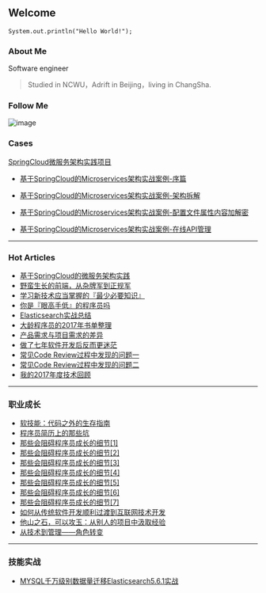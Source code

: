 ## Welcome

```
System.out.println("Hello World!");
```
### About Me 

Software engineer

> Studied in NCWU，Adrift in Beijing，living in ChangSha.


### Follow Me

![image](https://github.com/backkoms/backkoms.github.io/blob/master/qrcode_for_gh_28fb95c9c24c_258.jpg?raw=true)
### Cases
[SpringCloud微服务架构实践项目](https://github.com/backkoms/simplemall)
- [基于SpringCloud的Microservices架构实战案例-序篇](https://mp.weixin.qq.com/s?__biz=MzIwMjE3MDIwMA==&mid=2247484193&idx=1&sn=287499f10171b28bad78a3c0004a16f7&chksm=96e38916a19400001d669802664e152e77ca32f6b3cbb81d3379ccd105b6ee9ee54e9e538a2a&scene=21#wechat_redirect)
- [基于SpringCloud的Microservices架构实战案例-架构拆解](https://mp.weixin.qq.com/s/3D02d8fLNlQIeptMcQQ72g)

- [基于SpringCloud的Microservices架构实战案例-配置文件属性内容加解密](https://mp.weixin.qq.com/s/sQZ-dGBtvb9Nz-TMOr73vg)

- [基于SpringCloud的Microservices架构实战案例-在线API管理](https://mp.weixin.qq.com/s/bV1N8JyafH2jNSHI6-Tbuw)
---

### Hot Articles
- [基于SpringCloud的微服务架构实践](https://mp.weixin.qq.com/s?__biz=MzIwMjE3MDIwMA==&mid=2247484193&idx=1&sn=287499f10171b28bad78a3c0004a16f7&chksm=96e38916a19400001d669802664e152e77ca32f6b3cbb81d3379ccd105b6ee9ee54e9e538a2a&mpshare=1&scene=1&srcid=0107wZJB6MWCUytWvKM9xQLg&key=34c03f6966d0ec717138c7cb2045c379f84a6c3ca67abae225429d369aec1f1564cb3d19ae7f19a0901b421edf306fc244f6f6056ca2d17b893b532aa138ee4a4ffe2938770531b461e7fe375af9cf96&ascene=0&uin=MTUxNjExMDE2MA%3D%3D&devicetype=iMac+MacBookAir6%2C2+OSX+OSX+10.12.1+build(16B2659)&version=11000006&lang=zh_CN&pass_ticket=0kt3WVyTmhoBfoFb69%2FIwlGheV%2Fngy29YMfgyAOPNUvdus2EzEXc7yfzWh%2BLCcyn)
- [野蛮生长的前端，从杂牌军到正规军](https://mp.weixin.qq.com/s?__biz=MzIwMjE3MDIwMA==&mid=2247484355&idx=1&sn=10f800a64b1c9457d71048938ed38660&chksm=96e389f4a19400e2267bf81fdf8b77858eb2e5465de92bc200079eff6c1b4808fdadb276dfd5&mpshare=1&scene=1&srcid=0107MIyOFZmGg9oMohVsxZDX&key=b3a4ff3742cb6ec0355af9098ef73a5358e01a06e2d2ebefaa4b9926d35210673d8e40b35f399c654517d385208f46c7c2070a7bb6175b4d620a691116031df21984b611f8291599f5043ffdb7a7ee80&ascene=0&uin=MTUxNjExMDE2MA%3D%3D&devicetype=iMac+MacBookAir6%2C2+OSX+OSX+10.12.1+build(16B2659)&version=11000006&lang=zh_CN&pass_ticket=0kt3WVyTmhoBfoFb69%2FIwlGheV%2Fngy29YMfgyAOPNUvdus2EzEXc7yfzWh%2BLCcyn)
- [学习新技术应当掌握的『最少必要知识』](https://mp.weixin.qq.com/s?__biz=MzIwMjE3MDIwMA==&mid=2247484400&idx=1&sn=ac6ed642f377c83a03dfb8a1f60c7c82&chksm=96e389c7a19400d19832a76ad035686b47c688452679267c11083ff9c4273e1ba57a95e4a257&mpshare=1&scene=1&srcid=0107PnpwbcmvfzJDedhLMn5d&key=428377c831859f7c0233714cff80598dc5ad3f51d21c8bae251163a961f0594f13e47535801e0f7b81f6bd59d42db02a4630a5ffb59a1f0cee141619ce52c30fd7b085bf7f72ff6073f81669adf8f860&ascene=0&uin=MTUxNjExMDE2MA%3D%3D&devicetype=iMac+MacBookAir6%2C2+OSX+OSX+10.12.1+build(16B2659)&version=11000006&lang=zh_CN&pass_ticket=0kt3WVyTmhoBfoFb69%2FIwlGheV%2Fngy29YMfgyAOPNUvdus2EzEXc7yfzWh%2BLCcyn)
- [你是『眼高手低』的程序员吗](https://mp.weixin.qq.com/s?__biz=MzIwMjE3MDIwMA==&mid=2247484417&idx=1&sn=d3ab21acf4045faf6c09b7410c6dbe63&chksm=96e38e36a1940720d4706a62c46c8ca76fbb9c27d1ef917f6ff6cdc6e1ca94b614468f63c420&mpshare=1&scene=1&srcid=0107sIkdPDH4tEpQ7k3pD8Sm&key=b3a4ff3742cb6ec02975dea3de9538f7b0793fa5813bde1709aa3202aec65d708893b1799b83f517ab59e0fdb2c75cd80c2cbf0c4583aa159d712329cba3e08f2d5df7acba562d2d980b4df466805fae&ascene=0&uin=MTUxNjExMDE2MA%3D%3D&devicetype=iMac+MacBookAir6%2C2+OSX+OSX+10.12.1+build(16B2659)&version=11000006&lang=zh_CN&pass_ticket=0kt3WVyTmhoBfoFb69%2FIwlGheV%2Fngy29YMfgyAOPNUvdus2EzEXc7yfzWh%2BLCcyn)
- [Elasticsearch实战总结](https://mp.weixin.qq.com/s?__biz=MzIwMjE3MDIwMA==&mid=2247484423&idx=1&sn=3b878fda54fd520e99bb09bdeb6f08a3&chksm=96e38e30a19407261dd2c49b9e1ea73342d6aadef71035de05a7ff2a35bb151b3211bb11f2ce&mpshare=1&scene=1&srcid=01078HQUnXZzuWOFExCVtW95&key=34c03f6966d0ec71d6da2f6979976ae2f505d478eeba659442c8025fd7826479876856f104756d4123c79a5f0d77d20b8f8405fe3d1d2a76fe1ee5e377cf35097b5e30e3c501c0bbde0bc4262642eeab&ascene=0&uin=MTUxNjExMDE2MA%3D%3D&devicetype=iMac+MacBookAir6%2C2+OSX+OSX+10.12.1+build(16B2659)&version=11000006&lang=zh_CN&pass_ticket=0kt3WVyTmhoBfoFb69%2FIwlGheV%2Fngy29YMfgyAOPNUvdus2EzEXc7yfzWh%2BLCcyn)
- [大龄程序员的2017年书单整理](https://mp.weixin.qq.com/s?__biz=MzIwMjE3MDIwMA==&mid=2247484420&idx=1&sn=631187ae0191e7e58f41e6f5ab02025c&chksm=96e38e33a194072509c80fe9e9821d5dc6d3f698a9cf712b86e5014321c567be595704e75223&mpshare=1&scene=1&srcid=01072pC5y8aD2EevJlr5GRMa&key=428377c831859f7c95abb3dfb9a3511cc9caa16abb9bbdab1e63af88a5af8c85fe58a11cb210067817e1bef7d89607db112d4e63ddf62d91d41b1e8b317d9e8352f0d273a3d9e33ceb8d198bdef2d4e0&ascene=0&uin=MTUxNjExMDE2MA%3D%3D&devicetype=iMac+MacBookAir6%2C2+OSX+OSX+10.12.1+build(16B2659)&version=11000006&lang=zh_CN&pass_ticket=0kt3WVyTmhoBfoFb69%2FIwlGheV%2Fngy29YMfgyAOPNUvdus2EzEXc7yfzWh%2BLCcyn)
- [产品需求与项目需求的差异](https://mp.weixin.qq.com/s?__biz=MzIwMjE3MDIwMA==&mid=2247484453&idx=1&sn=266847bf1521e9052a3d9f4afe66c90d&chksm=96e38e12a1940704b6f7be6a14821c641441f99493f6dc36fe919c34026e42d84196966b9609#rd)
- [做了七年软件开发后反而更迷茫](https://mp.weixin.qq.com/s/z_dq_vpOpL3CaE3M6etCJA)
- [常见Code Review过程中发现的问题一](https://mp.weixin.qq.com/s/YZroEwfQbIdno2eVZgzf5A)
- [常见Code Review过程中发现的问题二](https://mp.weixin.qq.com/s/G9W4ayi8JpnJS6YeCnq3fw)
- [我的2017年度技术回顾](https://mp.weixin.qq.com/s/2ej9tnGo-2RvGDJ6lk4scA)

---

### 职业成长
- [软技能：代码之外的生存指南](https://mp.weixin.qq.com/s?__biz=MzIwMjE3MDIwMA==&mid=2247484599&idx=1&sn=75bbdaa5baabf0b0fc9d5e0eb72d75b6&chksm=96e38e80a1940796412241cf99ade66c5cc37f4ce5189045f7377113d0968bd8893b8cf1890f&scene=21#wechat_redirect)
- [程序员简历上的那些坑](https://mp.weixin.qq.com/s?__biz=MzIwMjE3MDIwMA==&mid=2247484489&idx=1&sn=941e5c66f2b53cd2e01074f5cf6086ab&chksm=96e38e7ea1940768addca9a97439c0ffed7613203ff130b294608819e49469e1a8485c21df5f#rd)
- [那些会阻碍程序员成长的细节[1]](https://mp.weixin.qq.com/s/URvpwQE2sK_UDrfHtvWC8A)
- [那些会阻碍程序员成长的细节[2]](https://mp.weixin.qq.com/s/1NPaMmEVYYBaKrbbAih0RQ)
- [那些会阻碍程序员成长的细节[3]](https://mp.weixin.qq.com/s/4jj26NPCIVfMsAY_M7WH_A)
- [那些会阻碍程序员成长的细节[4]](https://mp.weixin.qq.com/s?__biz=MzIwMjE3MDIwMA==&mid=2247484580&idx=1&sn=f5d109d80860c026593a94f35370aee4&chksm=96e38e93a1940785a52f88e025bc4723e5705d90e3dcf6b4f30a5f4034a88272cfb292bd6977#rd)
- [那些会阻碍程序员成长的细节[5]](https://mp.weixin.qq.com/s?__biz=MzIwMjE3MDIwMA==&mid=2247484589&idx=1&sn=3c804c8547bb653b0afc6193a85a15d5&chksm=96e38e9aa194078c024caa53b4772590bde4082dc8efee930bb6341598da75eaff27bfa1ff48&scene=21#wechat_redirect)
- [那些会阻碍程序员成长的细节[6]](https://mp.weixin.qq.com/s?__biz=MzIwMjE3MDIwMA==&mid=2247484592&idx=1&sn=39f4c67266f66b6a89ac469d115deebf&chksm=96e38e87a194079146efc864b2666d33f491844f04d06955765037e1fdb7c3df93a671e8384a&scene=21#wechat_redirect)
- [那些会阻碍程序员成长的细节[7]](https://mp.weixin.qq.com/s/A6XYp4r0AvD54-KELiHr3w)
- [如何从传统软件开发顺利过渡到互联网技术开发](https://mp.weixin.qq.com/s/cYOCjiGH60ZwtmfBA8qgSA)
- [他山之石，可以攻玉：从别人的项目中汲取经验](https://mp.weixin.qq.com/s/ArZoEoMyD5VEGl3snVWfGg)
- [从技术到管理——角色转变](https://mp.weixin.qq.com/s/yGxyKcQ3u2GK5U3nM0IU7A)
---
### 技能实战
- [MYSQL千万级别数据量迁移Elasticsearch5.6.1实战](https://mp.weixin.qq.com/s/FoUTX2jijV7aG_NnTmLfrA)
